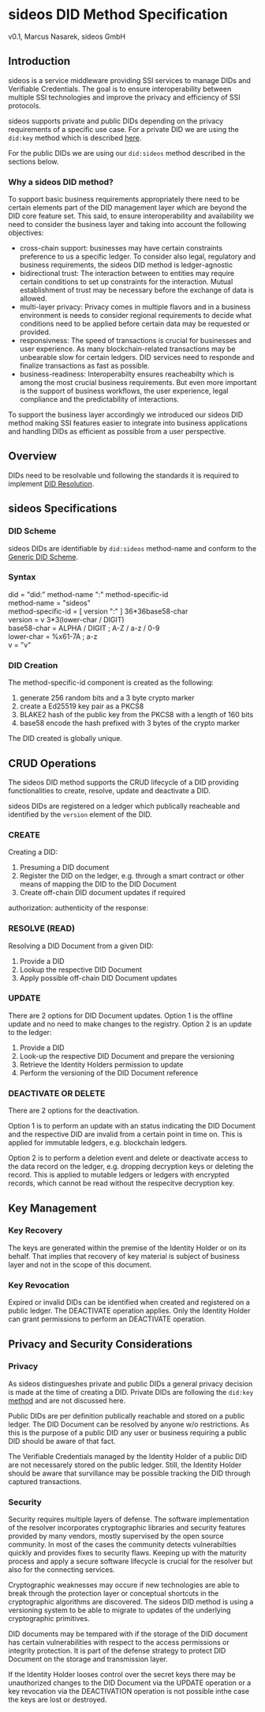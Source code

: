 # sideos DID Method Specification
v0.1, Marcus Nasarek, sideos GmbH

## Introduction

sideos is a service middleware providing SSI services to manage DIDs and Verifiable Credentials. The goal is to ensure interoperability between multiple SSI technologies and improve the privacy and efficiency of SSI protocols. 

sideos supports private and public DIDs depending on the privacy requirements of a specific use case. For a private DID we are using the `did:key` method which is described [here](https://w3c-ccg.github.io/did-method-key/).

For the public DIDs we are using our `did:sideos` method described in the sections below.

### Why a sideos DID method?

To support basic business requirements appropriately there need to be certain elements part of the DID management layer which are beyond the DID core feature set. This said, to ensure interoperability and availability we need to consider the business layer and taking into account the following objectives: 
* cross-chain support: businesses may have certain constraints preference to us a specific ledger. To consider also legal, regulatory and business requirements, the sideos DID method is ledger-agnostic
* bidirectional trust: The interaction between to entities may require certain conditions to set up constraints for the interaction. Mutual establishment of trust may be necessary before the exchange of data is allowed. 
* multi-layer privacy: Privacy comes in multiple flavors and in a business environment is needs to consider regional requirements to decide what conditions need to be applied before certain data may be requested or provided.     
* responsivness: The speed of transactions is crucial for businesses and user experience. As many blockchain-related transactions may be unbearable slow for certain ledgers. DID services need to responde and finalize transactions as fast as possible. 
* business-readiness: Interoperabilty ensures reacheabilty which is among the most crucial business requirements. But even more important is the support of business workflows, the user experience, legal compliance and the predictability of interactions. 

To support the business layer accordingly we introduced our sideos DID method making SSI features easier to integrate into business applications and handling DIDs as efficient as possible from a user perspective.     

## Overview

DIDs need to be resolvable und following the standards it is required to implement [DID Resolution](https://www.w3.org/TR/did-core/#resolution). 

## sideos Specifications

### DID Scheme

sideos DIDs are identifiable by `did:sideos` method-name and conform to the [Generic DID Scheme](https://w3c-ccg.github.io/did-spec/#the-generic-did-scheme).

### Syntax

did                = "did:" method-name ":" method-specific-id\
method-name        = "sideos"\
method-specific-id = [ version ":" ] 36\*36base58-char\
version            = v 3\*3(lower-char / DIGIT)\
base58-char        = ALPHA / DIGIT ; A-Z / a-z / 0-9\
lower-char         = %x61-7A  ; a-z\
v                  = "v"

### DID Creation

The method-specific-id component is created as the following:
1. generate 256 random bits and a 3 byte crypto marker
2. create a Ed25519 key pair as a PKCS8 
4. BLAKE2 hash of the public key from the PKCS8 with a length of 160 bits
3. base58 encode the hash prefixed with 3 bytes of the crypto marker

The DID created is globally unique. 

## CRUD Operations

The sideos DID method supports the CRUD lifecycle of a DID providing functionalities to create, resolve, update and deactivate a DID.

sideos DIDs are registered on a ledger which publically reacheable and identified by the `version` element of the DID. 

### CREATE

Creating a DID: 

1. Presuming a DID document
2. Register the DID on the ledger, e.g. through a smart contract or other means of mapping the DID to the DID Document
3. Create off-chain DID document updates if required

authorization:
authenticity of the response:

### RESOLVE (READ)

Resolving a DID Document from a given DID:
1. Provide a DID 
2. Lookup the respective DID Document 
3. Apply possible off-chain DID Document updates

### UPDATE

There are 2 options for DID Document updates. Option 1 is the offline update and no need to make changes to the registry. Option 2 is an update to the ledger:
1. Provide a DID
2. Look-up the respective DID Document and prepare the versioning
3. Retrieve the Identity Holders permission to update
4. Perform the versioning of the DID Document reference

### DEACTIVATE OR DELETE

There are 2 options for the deactivation. 

Option 1 is to perform an update with an status indicating the DID Document and the respective DID are invalid from a certain point in time on. This is applied for immutable ledgers, e.g. blockchain ledgers.

Option 2 is to perform a deletion event and delete or deactivate access to the data record on the ledger, e.g. dropping decryption keys or deleting the record. This is applied to mutable ledgers or ledgers with encrypted records, which cannot be read without the respecitve decryption key. 


## Key Management

### Key Recovery 

The keys are generated within the premise of the Identity Holder or on its behalf. That implies that recovery of key material is subject of business layer and not in the scope of this document. 

### Key Revocation

Expired or invalid DIDs can be identified when created and registered on a public ledger. The DEACTIVATE operation applies. Only the Identity Holder can grant permissions to perform an DEACTIVATE operation. 

## Privacy and Security Considerations

### Privacy

As sideos distingueshes private and public DIDs a general privacy decision is made at the time of creating a DID. Private DIDs are following the `did:key` [method](https://w3c-ccg.github.io/did-method-key/) and are not discussed here. 

Public DIDs are per definition publically reachable and stored on a public ledger. The DID Document can be resolved by anyone w/o restrictions. As this is the purpose of a public DID any user or business requiring a public DID should be aware of that fact. 

The Verifiable Credentials managed by the Identity Holder of a public DID are not necessarely stored on the public ledger. Still, the Identity Holder should be aware that survillance may be possible tracking the DID through captured transactions. 

### Security

Security requires multiple layers of defense. The software implementation of the resolver incorporates cryptographic libraries and security features provided by many vendors, mostly supervised by the open source community. In most of the cases the community detects vulnerabilties quickly and provides fixes to security flaws. Keeping up with the maturity process and apply a secure software lifecycle is crucial for the resolver but also for the connecting services. 

Cryptographic weaknesses may occure if new technologies are able to break through the protection layer or conceptual shortcuts in the cryptographic algorithms are discovered. The sideos DID method is using a versioning system to be able to migrate to updates of the underlying cryptographic primitives. 

DID documents may be tempared with if the storage of the DID document has certain vulnerabilities with respect to the access permissions or integrity protection. It is part of the defense strategy to protect DID Document on the storage and transmission layer. 

If the Identity Holder looses control over the secret keys there may be unauthorized changes to the DID Document via the UPDATE operation or a key revocation via the DEACTIVATION operation is not possible inthe case the keys are lost or destroyed. 








